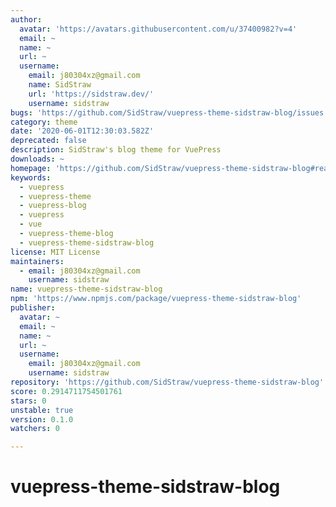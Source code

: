```yaml
---
author:
  avatar: 'https://avatars.githubusercontent.com/u/37400982?v=4'
  email: ~
  name: ~
  url: ~
  username:
    email: j80304xz@gmail.com
    name: SidStraw
    url: 'https://sidstraw.dev/'
    username: sidstraw
bugs: 'https://github.com/SidStraw/vuepress-theme-sidstraw-blog/issues'
category: theme
date: '2020-06-01T12:30:03.582Z'
deprecated: false
description: SidStraw's blog theme for VuePress
downloads: ~
homepage: 'https://github.com/SidStraw/vuepress-theme-sidstraw-blog#readme'
keywords:
  - vuepress
  - vuepress-theme
  - vuepress-blog
  - vuepress
  - vue
  - vuepress-theme-blog
  - vuepress-theme-sidstraw-blog
license: MIT License
maintainers:
  - email: j80304xz@gmail.com
    username: sidstraw
name: vuepress-theme-sidstraw-blog
npm: 'https://www.npmjs.com/package/vuepress-theme-sidstraw-blog'
publisher:
  avatar: ~
  email: ~
  name: ~
  url: ~
  username:
    email: j80304xz@gmail.com
    username: sidstraw
repository: 'https://github.com/SidStraw/vuepress-theme-sidstraw-blog'
score: 0.2914711754501761
stars: 0
unstable: true
version: 0.1.0
watchers: 0

---
```


# vuepress-theme-sidstraw-blog

